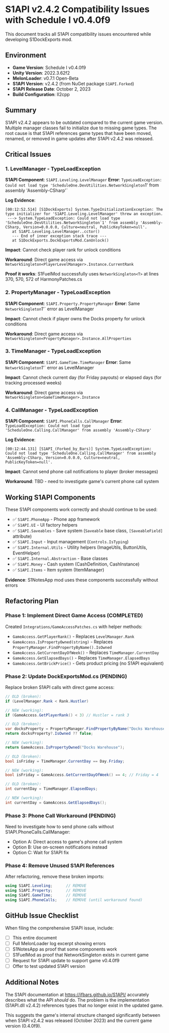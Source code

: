 # S1API v2.4.2 Compatibility Issues with Schedule I v0.4.0f9

This document tracks all S1API compatibility issues encountered while developing S1DockExports mod.

## Environment

- **Game Version**: Schedule I v0.4.0f9
- **Unity Version**: 2022.3.62f2
- **MelonLoader**: v0.7.1 Open-Beta
- **S1API Version**: v2.4.2 (from NuGet package `S1API.Forked`)
- **S1API Release Date**: October 2, 2023
- **Build Configuration**: Il2cpp

## Summary

S1API v2.4.2 appears to be outdated compared to the current game version. Multiple manager classes fail to initialize due to missing game types. The root cause is that S1API references game types that have been moved, renamed, or removed in game updates after S1API v2.4.2 was released.

## Critical Issues

### 1. LevelManager - TypeLoadException

**S1API Component**: `S1API.Leveling.LevelManager`
**Error**: `TypeLoadException: Could not load type 'ScheduleOne.DevUtilities.NetworkSingleton`1' from assembly 'Assembly-CSharp'`

**Log Evidence**:
```
[00:12:52.514] [S1DockExports] System.TypeInitializationException: The type initializer for 'S1API.Leveling.LevelManager' threw an exception.
 ---> System.TypeLoadException: Could not load type 'ScheduleOne.DevUtilities.NetworkSingleton`1' from assembly 'Assembly-CSharp, Version=0.0.0.0, Culture=neutral, PublicKeyToken=null'.
   at S1API.Leveling.LevelManager..cctor()
   --- End of inner exception stack trace ---
   at S1DockExports.DockExportsMod.CanUnlock()
```

**Impact**: Cannot check player rank for unlock conditions

**Workaround**: Direct game access via `NetworkSingleton<PlayerLevelManager>.Instance.CurrentRank`

**Proof it works**: S1FuelMod successfully uses `NetworkSingleton<T>` at lines 370, 570, 572 of HarmonyPatches.cs

### 2. PropertyManager - TypeLoadException

**S1API Component**: `S1API.Property.PropertyManager`
**Error**: Same `NetworkSingleton`1'` error as LevelManager

**Impact**: Cannot check if player owns the Docks property for unlock conditions

**Workaround**: Direct game access via `NetworkSingleton<PropertyManager>.Instance.AllProperties`

### 3. TimeManager - TypeLoadException

**S1API Component**: `S1API.GameTime.TimeManager`
**Error**: Same `NetworkSingleton`1'` error as LevelManager

**Impact**: Cannot check current day (for Friday payouts) or elapsed days (for tracking processed weeks)

**Workaround**: Direct game access via `NetworkSingleton<GameTimeManager>.Instance`

### 4. CallManager - TypeLoadException

**S1API Component**: `S1API.PhoneCalls.CallManager`
**Error**: `TypeLoadException: Could not load type 'ScheduleOne.Calling.CallManager' from assembly 'Assembly-CSharp'`

**Log Evidence**:
```
[00:12:44.131] [S1API_(Forked_by_Bars)] System.TypeLoadException: Could not load type 'ScheduleOne.Calling.CallManager' from assembly 'Assembly-CSharp, Version=0.0.0.0, Culture=neutral, PublicKeyToken=null'.
```

**Impact**: Cannot send phone call notifications to player (broker messages)

**Workaround**: TBD - need to investigate game's current phone call system

## Working S1API Components

These S1API components work correctly and should continue to be used:

- ✅ `S1API.PhoneApp` - Phone app framework
- ✅ `S1API.UI` - UI factory helpers
- ✅ `S1API.Saveables` - Save system (`Saveable` base class, `[SaveableField]` attribute)
- ✅ `S1API.Input` - Input management (`Controls.IsTyping`)
- ✅ `S1API.Internal.Utils` - Utility helpers (ImageUtils, ButtonUtils, EventHelper)
- ✅ `S1API.Internal.Abstraction` - Base classes
- ✅ `S1API.Money` - Cash system (CashDefinition, CashInstance)
- ✅ `S1API.Items` - Item system (ItemManager)

**Evidence**: S1NotesApp mod uses these components successfully without errors

## Refactoring Plan

### Phase 1: Implement Direct Game Access (COMPLETED)

Created `Integrations/GameAccessPatches.cs` with helper methods:
- `GameAccess.GetPlayerRank()` - Replaces `LevelManager.Rank`
- `GameAccess.IsPropertyOwned(string)` - Replaces `PropertyManager.FindPropertyByName().IsOwned`
- `GameAccess.GetCurrentDayOfWeek()` - Replaces `TimeManager.CurrentDay`
- `GameAccess.GetElapsedDays()` - Replaces `TimeManager.ElapsedDays`
- `GameAccess.GetBrickPrice()` - Gets product pricing (no S1API equivalent)

### Phase 2: Update DockExportsMod.cs (PENDING)

Replace broken S1API calls with direct game access:

```csharp
// OLD (broken):
if (LevelManager.Rank < Rank.Hustler)

// NEW (working):
if (GameAccess.GetPlayerRank() < 3) // Hustler = rank 3
```

```csharp
// OLD (broken):
var docksProperty = PropertyManager.FindPropertyByName("Docks Warehouse");
return docksProperty?.IsOwned ?? false;

// NEW (working):
return GameAccess.IsPropertyOwned("Docks Warehouse");
```

```csharp
// OLD (broken):
bool isFriday = TimeManager.CurrentDay == Day.Friday;

// NEW (working):
bool isFriday = GameAccess.GetCurrentDayOfWeek() == 4; // Friday = 4
```

```csharp
// OLD (broken):
int currentDay = TimeManager.ElapsedDays;

// NEW (working):
int currentDay = GameAccess.GetElapsedDays();
```

### Phase 3: Phone Call Workaround (PENDING)

Need to investigate how to send phone calls without S1API.PhoneCalls.CallManager:
- Option A: Direct access to game's phone call system
- Option B: Use on-screen notifications instead
- Option C: Wait for S1API fix

### Phase 4: Remove Unused S1API References

After refactoring, remove these broken imports:
```csharp
using S1API.Leveling;      // REMOVE
using S1API.Property;      // REMOVE
using S1API.GameTime;      // REMOVE
using S1API.PhoneCalls;    // REMOVE (until workaround found)
```

## GitHub Issue Checklist

When filing the comprehensive S1API issue, include:

- [ ] This entire document
- [ ] Full MelonLoader log excerpt showing errors
- [ ] S1NotesApp as proof that some components work
- [ ] S1FuelMod as proof that NetworkSingleton<T> exists in current game
- [ ] Request for S1API update to support game v0.4.0f9
- [ ] Offer to test updated S1API version

## Additional Notes

The S1API documentation at https://ifbars.github.io/S1API/ accurately describes what the API *should* do. The problem is the implementation (S1API.dll v2.4.2) references types that no longer exist in the updated game.

This suggests the game's internal structure changed significantly between when S1API v2.4.2 was released (October 2023) and the current game version (0.4.0f9).
